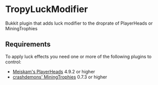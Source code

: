 # TropyLuckModifier
Bukkit plugin that adds luck modifier to the droprate of PlayerHeads or MiningTrophies

## Requirements

To apply luck effects you need one or more of the following plugins to control:
* [Meiskam's PlayerHeads](https://dev.bukkit.org/projects/player-heads) 4.9.2 or higher
* [crashdemons' MiningTrophies](https://dev.bukkit.org/projects/miningtrophies) 0.7.3 or higher

